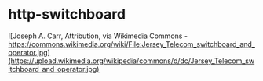 # http-switchboard

![Joseph A. Carr, Attribution, via Wikimedia Commons - https://commons.wikimedia.org/wiki/File:Jersey_Telecom_switchboard_and_operator.jpg](https://upload.wikimedia.org/wikipedia/commons/d/dc/Jersey_Telecom_switchboard_and_operator.jpg)

